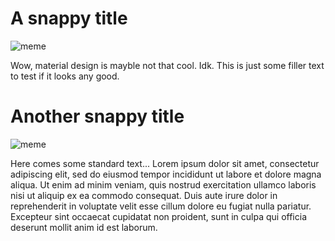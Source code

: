 <div class="post post-border">
	<h1>A snappy title</h1>
	<img src="https://i.redd.it/ahnwz23haz331.png" alt="meme">
	<p>Wow, material design is mayble not that cool. Idk. This is just some filler text to test if it looks any good.</p>
</div>
<div class="post">
	<h1>Another snappy title</h1>
	<img src="https://i.redd.it/by3oca6cij431.png" alt="meme">
	<p>Here comes some standard text... Lorem ipsum dolor sit amet, consectetur adipiscing elit, sed do eiusmod tempor incididunt ut labore et dolore magna aliqua. Ut enim ad minim veniam, quis nostrud exercitation ullamco laboris nisi ut aliquip ex ea commodo consequat. Duis aute irure dolor in reprehenderit in voluptate velit esse cillum dolore eu fugiat nulla pariatur. Excepteur sint occaecat cupidatat non proident, sunt in culpa qui officia deserunt mollit anim id est laborum.</p>
</div>
